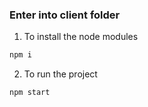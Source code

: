 ### Enter into client folder

1. To install the node modules

```sh
npm i
```

2. To run the project

```sh
npm start
```
